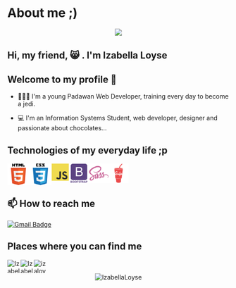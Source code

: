 # About me ;)

<p align="center">
<img src="https://img.shields.io/static/v1?label=Dev&message=IzabellaLoyse&color=13f3cb&style=for-the-badge&logo=github">
</p>

## **Hi, my friend, 😸 . I'm Izabella Loyse**

## **Welcome to my profile** 🖖

- 👩🏼‍💻 I'm a young Padawan Web Developer, training every day to become a jedi.

- 💻 I'm an Information Systems Student, web developer, designer and passionate about chocolates...

## Technologies of my everyday life ;p

<img align="left" src="https://raw.githubusercontent.com/IzabellaLoyse/IzabellaLoyse/7a5a4c8801cc7712a7855a429ad45fafb11abbad/html.svg" alt="HTML" width="50" height="50">

<img align="left" src="https://raw.githubusercontent.com/IzabellaLoyse/IzabellaLoyse/7a5a4c8801cc7712a7855a429ad45fafb11abbad/css.svg" alt="CSS" width="50" height="50">

<img align="left" src="https://raw.githubusercontent.com/IzabellaLoyse/IzabellaLoyse/7a5a4c8801cc7712a7855a429ad45fafb11abbad/js.svg" alt="JavaScript" width="40" height="40">

<img align="left" src="https://raw.githubusercontent.com/IzabellaLoyse/IzabellaLoyse/7a5a4c8801cc7712a7855a429ad45fafb11abbad/bootstrap.svg" alt="Bootstrap" width="45" height="45">

<img align="left" src="https://raw.githubusercontent.com/IzabellaLoyse/IzabellaLoyse/7a5a4c8801cc7712a7855a429ad45fafb11abbad/sass.svg" alt="Sass" width="45" height="45">

<img align="left" src="https://raw.githubusercontent.com/IzabellaLoyse/IzabellaLoyse/3288d591c59e4fccd0b66c52fd587328b23675c8/gulp-plain.svg" alt="Gulp" width="45" height="45"> <br>

<br>

## 📫 How to reach me

[![Gmail Badge](https://img.shields.io/badge/-izabellaloysedev@gmail.com-c14438?style=flat-square&logo=Gmail&logoColor=white&link=mailto:izabellaloysedev@gmail.com)](mailto:izabellaloysedev@gmail.com)



## Places where you can find me

<a href="https://www.linkedin.com/in/izabella-loyse-candido/" target="blank"><img align="left" src="https://cdn.jsdelivr.net/npm/simple-icons@3.0.1/icons/linkedin.svg" alt="Izabella Loyse" height="30" width="30" />
</a>

<a href="https://www.freecodecamp.org/izabellaloyse" target="blank"><img align="left" src="https://cdn.jsdelivr.net/npm/simple-icons@3.0.1/icons/freecodecamp.svg" alt="Izabella Loyse" height="30" width="30" />
</a>

<a href="https://instagram.com/izaloyse" target="blank"><img align="left" src="https://cdn.jsdelivr.net/npm/simple-icons@3.0.1/icons/instagram.svg" alt="izaloyse" height="30" width="30" /></a>

<br>

  <p align="center"> <img src="https://github-readme-stats.vercel.app/api?username=IzabellaLoyse&show_icons=true" alt="IzabellaLoyse" /> </p>

